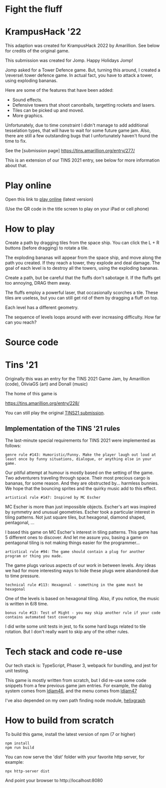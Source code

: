 # Fight the fluff

# KrampusHack '22

This adaption was created for KrampusHack 2022 by Amarillion. See below for credits of the original game.

This submission was created for Jomp. Happy Holidays Jomp!

Jomp asked for a Tower Defence game. But, turning this around, I created a \reverse\ tower defence game. In actual fact, you have to attack a tower, using exploding bananas.

Here are some of the features that have been added:
* Sound effects.
* Defensive towers that shoot canonballs, targetting rockets and lasers.
* Tiles can be picked up and moved.
* More graphics.

Unfortunately, due to time constraint I didn't manage to add additional tesselation types, that will have to wait for some future game jam. Also, there are still a few outstanding bugs that I unfortunately haven't found the time to fix.

See the [submission page] https://tins.amarillion.org/entry/277/

This is an extension of our TINS 2021 entry, see below for more information about that.

# Play online

Open this link to [play online](https://amarillion.github.io/fight-the-fluff/) (latest version)

(Use the QR code in the title screen to play on your iPad or cell phone)

# How to play

Create a path by dragging tiles from the space ship.
You can click the L + R buttons (before dragging) to rotate a tile.

The exploding bananas will appear from the space ship, and move along the path you created.
If they reach a tower, they explode and deal damage. The goal of each level is to destroy all the towers, using the exploding bananas.

Create a path, but be careful that the fluffs don't sabotage it.
If the fluffs get too annoying, DRAG them away.

The fluffs employ a powerful laser, that occasionally scorches a tile. These tiles are useless, but you can
still get rid of them by dragging a fluff on top.

Each level has a different geometry.

The sequence of levels loops around with ever increasing difficulty. How far can you reach?

# Source code



# Tins '21

Originally this was an entry for the TINS 2021 Game Jam, by Amarillion (code), OliviaGS (art) and Donall (music)

The home of this game is

https://tins.amarillion.org/entry/228/

You can still play the original [TINS21 submission](https://amarillion.github.io/tins21/dist/).

## Implementation of the TINS '21 rules

The last-minute special requirements for TINS 2021 were implemented as follows:

```
genre rule #143: Humoristic/Funny. Make the player laugh out loud at least once by funny situations, dialogue, or anything else in your game. 
```

Our pitiful attempt at humour is mostly based on the setting of the game. Two adventurers traveling through space. Their most precious cargo is bananas, for some reason. And they are obstructed by... harmless bunnies. We hope that the bouncing sprites and the quirky music add to this effect.

```
artistical rule #147: Inspired by MC Escher
```

MC Escher is more than just impossible objects. Escher's art was inspired by symmetry and unusual geometries. Escher took a particular interest in tiling patterns. Not just square tiles, but hexagonal, diamond shaped, pentagonal, ...

I based this game on MC Escher's interest in tiling patterns. This game has 5 different ones to discover. And let me assure you, basing a game on pentagonal tiling is not making things easier for the programmer...

```
artistical rule #94: The game should contain a plug for another program or thing you made.
```

The game plugs various aspects of our work in between levels. Any ideas we had for more interesting ways to hide these plugs were abandoned due to time pressure.

```
technical rule #113: Hexagonal - something in the game must be hexagonal
```

One of the levels is based on hexagonal tiling. Also, if you notice, the music is written in 6/8 time.

```
bonus rule #13: Test of Might - you may skip another rule if your code contains automated test coverage
```

I did write some unit tests in jest, to fix some hard bugs related to tile rotation. But I don't really want to skip any of the other rules.

# Tech stack and code re-use

Our tech stack is: TypeScript, Phaser 3, webpack for bundling, and jest for unit testing.

This game is mostly written from scratch, but I did re-use some code snippets from a few previous game jam entries. For example, the dialog system comes from [ldjam46](https://github.com/amarillion/ldjam46/),
and the menu comes from [ldjam47](https://github.com/amarillion/ldjam47/)

I've also depended on my own path finding node module, [helixgraph](https://amarillion.github.io/helixgraph/)

# How to build from scratch

To build this game, install the latest version of npm (7 or higher)

```
npm install
npm run build
```

You can now serve the 'dist' folder with your favorite http server, for example:

```
npx http-server dist
```

And point your browser to http://localhost:8080